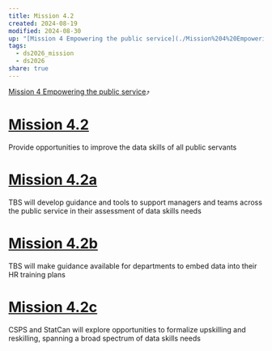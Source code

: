 ```yaml
---
title: Mission 4.2
created: 2024-08-19
modified: 2024-08-30
up: "[Mission 4 Empowering the public service](./Mission%204%20Empowering%20the%20public%20service.md)"
tags:
  - ds2026_mission
  - ds2026
share: true
---
```

[Mission 4 Empowering the public service](./Mission%204%20Empowering%20the%20public%20service.md)⤴️
# [Mission 4.2](Mission%204.2.md)
Provide opportunities to improve the data skills of all public servants
# [Mission 4.2a](Mission%204.2a.md)

TBS will develop guidance and tools to support managers and teams across the public service in their assessment of data skills needs

# [Mission 4.2b](Mission%204.2b.md)
TBS will make guidance available for departments to embed data into their HR training plans

# [Mission 4.2c](Mission%204.2c.md)
CSPS and StatCan will explore opportunities to formalize upskilling and reskilling, spanning a broad spectrum of data skills needs

